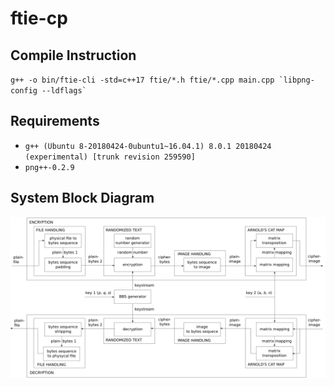 # ftie-cp

## Compile Instruction
``g++ -o bin/ftie-cli -std=c++17 ftie/*.h ftie/*.cpp main.cpp `libpng-config --ldflags` ``

## Requirements
- `g++ (Ubuntu 8-20180424-0ubuntu1~16.04.1) 8.0.1 20180424 (experimental) [trunk revision 259590]`
- `png++-0.2.9`

## System Block Diagram
![System Block Diagram](data/system-block-diagram.png)
